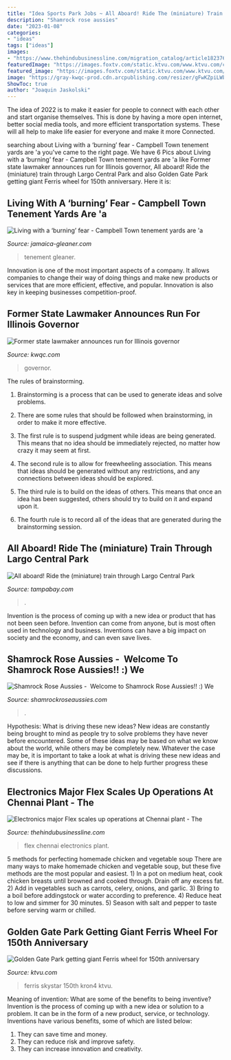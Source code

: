 ```yaml
---
title: "Idea Sports Park Jobs ~ All Aboard! Ride The (miniature) Train Through Largo Central Park"
description: "Shamrock rose aussies"
date: "2023-01-08"
categories:
- "ideas"
tags: ["ideas"]
images:
- "https://www.thehindubusinessline.com/migration_catalog/article18237637.ece/alternates/LANDSCAPE_615/BL16_IT_FLEX"
featuredImage: "https://images.foxtv.com/static.ktvu.com/www.ktvu.com/content/uploads/2019/12/1280/720/Wheel-Photo-2.jpg?ve=1&amp;tl=1"
featured_image: "https://images.foxtv.com/static.ktvu.com/www.ktvu.com/content/uploads/2019/12/1280/720/Wheel-Photo-2.jpg?ve=1&amp;tl=1"
image: "https://gray-kwqc-prod.cdn.arcpublishing.com/resizer/gFwKZpiLWbiDQ6TYezeVdRtdy9g=/980x0/smart/cloudfront-us-east-1.images.arcpublishing.com/gray/7FDG7G2D25ACFPOXEVRNXMNLKY.jpg"
ShowToc: true
author: "Joaquin Jaskolski"
---
```



The idea of 2022 is to make it easier for people to connect with each other and start organise themselves. This is done by having a more open internet, better social media tools, and more efficient transportation systems. These will all help to make life easier for everyone and make it more Connected.

	

		
searching about Living with a ‘burning’ fear - Campbell Town tenement yards are &#039;a you've came to the right page. We have 6 Pics about Living with a ‘burning’ fear - Campbell Town tenement yards are &#039;a like Former state lawmaker announces run for Illinois governor, All aboard! Ride the (miniature) train through Largo Central Park and also Golden Gate Park getting giant Ferris wheel for 150th anniversary. Here it is:
		
    
## Living With A ‘burning’ Fear - Campbell Town Tenement Yards Are &#039;a

<img loading=lazy src="http://jamaica-gleaner.com/sites/default/files/media/article_images/2015/04/28/FireHazardK20150419IA.jpg" onerror="this.onerror=null;this.src='https://tse2.mm.bing.net/th?id=OIP.lDOD4iexNBgB1rjPFOlHBAHaF7&amp;pid=15.1';" alt="Living with a ‘burning’ fear - Campbell Town tenement yards are &#039;a">

_Source: jamaica-gleaner.com_

>tenement gleaner. 

	

Innovation is one of the most important aspects of a company. It allows companies to change their way of doing things and make new products or services that are more efficient, effective, and popular. Innovation is also key in keeping businesses competition-proof.

    
## Former State Lawmaker Announces Run For Illinois Governor

<img loading=lazy src="https://gray-kwqc-prod.cdn.arcpublishing.com/resizer/gFwKZpiLWbiDQ6TYezeVdRtdy9g=/980x0/smart/cloudfront-us-east-1.images.arcpublishing.com/gray/7FDG7G2D25ACFPOXEVRNXMNLKY.jpg" onerror="this.onerror=null;this.src='https://tse1.mm.bing.net/th?id=OIP.BavpSdEYQpxXNB2dOVNufwHaLH&amp;pid=15.1';" alt="Former state lawmaker announces run for Illinois governor">

_Source: kwqc.com_

>governor. 

	

The rules of brainstorming.
1. Brainstorming is a process that can be used to generate ideas and solve problems.
2. There are some rules that should be followed when brainstorming, in order to make it more effective.

3. The first rule is to suspend judgment while ideas are being generated. This means that no idea should be immediately rejected, no matter how crazy it may seem at first.

4. The second rule is to allow for freewheeling association. This means that ideas should be generated without any restrictions, and any connections between ideas should be explored.

5. The third rule is to build on the ideas of others. This means that once an idea has been suggested, others should try to build on it and expand upon it.

6. The fourth rule is to record all of the ideas that are generated during the brainstorming session.

    
## All Aboard! Ride The (miniature) Train Through Largo Central Park

<img loading=lazy src="https://www.tampabay.com/resizer/ZzSx2aserV0fSkWV7IYj4Yq47r4=/800x450/smart/arc-anglerfish-arc2-prod-tbt.s3.amazonaws.com/public/TZG6HMWKSUI6TODGIBWI6S7HAY.jpg" onerror="this.onerror=null;this.src='https://tse3.mm.bing.net/th?id=OIP.vsYVQ8bVfpuTu6ZnbrdQ8AHaEK&amp;pid=15.1';" alt="All aboard! Ride the (miniature) train through Largo Central Park">

_Source: tampabay.com_

>. 

	

Invention is the process of coming up with a new idea or product that has not been seen before. Invention can come from anyone, but is most often used in technology and business. Inventions can have a big impact on society and the economy, and can even save lives.

    
## Shamrock Rose Aussies - ﻿﻿﻿ Welcome To Shamrock Rose Aussies!! :) We

<img loading=lazy src="http://shamrockroseaussies.com/yahoo_site_admin/assets/images/DSC_0756.10500148_std.jpg" onerror="this.onerror=null;this.src='https://tse1.mm.bing.net/th?id=OIP.GbFGas-ayDWMUd_9vgedSwHaGO&amp;pid=15.1';" alt="Shamrock Rose Aussies - ﻿﻿﻿ Welcome to Shamrock Rose Aussies!! :) We">

_Source: shamrockroseaussies.com_

>. 

	

Hypothesis: What is driving these new ideas?
New ideas are constantly being brought to mind as people try to solve problems they have never before encountered. Some of these ideas may be based on what we know about the world, while others may be completely new. Whatever the case may be, it is important to take a look at what is driving these new ideas and see if there is anything that can be done to help further progress these discussions.

    
## Electronics Major Flex Scales Up Operations At Chennai Plant - The

<img loading=lazy src="https://www.thehindubusinessline.com/migration_catalog/article18237637.ece/alternates/LANDSCAPE_615/BL16_IT_FLEX" onerror="this.onerror=null;this.src='https://tse4.mm.bing.net/th?id=OIP.tPxHApM8qEKeo3ApIFT9NgHaEn&amp;pid=15.1';" alt="Electronics major Flex scales up operations at Chennai plant - The">

_Source: thehindubusinessline.com_

>flex chennai electronics plant. 

	

5 methods for perfecting homemade chicken and vegetable soup
There are many ways to make homemade chicken and vegetable soup, but these five methods are the most popular and easiest. 1) In a pot on medium heat, cook chicken breasts until browned and cooked through. Drain off any excess fat. 2) Add in vegetables such as carrots, celery, onions, and garlic. 3) Bring to a boil before addingstock or water according to preference. 4) Reduce heat to low and simmer for 30 minutes. 5) Season with salt and pepper to taste before serving warm or chilled.

    
## Golden Gate Park Getting Giant Ferris Wheel For 150th Anniversary

<img loading=lazy src="https://images.foxtv.com/static.ktvu.com/www.ktvu.com/content/uploads/2019/12/1280/720/Wheel-Photo-2.jpg?ve=1&amp;tl=1" onerror="this.onerror=null;this.src='https://tse4.mm.bing.net/th?id=OIP.Y5UCT_3KcrXt7VeDKwAs5AHaEK&amp;pid=15.1';" alt="Golden Gate Park getting giant Ferris wheel for 150th anniversary">

_Source: ktvu.com_

>ferris skystar 150th kron4 ktvu. 

	

Meaning of invention: What are some of the benefits to being inventive?
Invention is the process of coming up with a new idea or solution to a problem. It can be in the form of a new product, service, or technology. Inventions have various benefits, some of which are listed below: 
1. They can save time and money.
2. They can reduce risk and improve safety. 
3. They can increase innovation and creativity.

